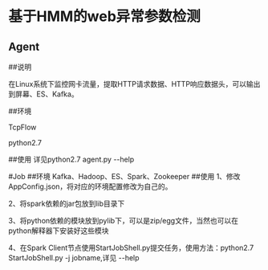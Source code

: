 基于HMM的web异常参数检测
====
Agent
---
##说明

在Linux系统下监控网卡流量，提取HTTP请求数据、HTTP响应数据头，可以输出到屏幕、ES、Kafka。

##环境

TcpFlow

python2.7

##使用
详见python2.7 agent.py --help

#Job
##环境
Kafka、Hadoop、ES、Spark、Zookeeper
##使用
1、修改AppConfig.json，将对应的环境配置修改为自己的。

2、将spark依赖的jar包放到lib目录下

3、将python依赖的模块放到pylib下，可以是zip/egg文件，当然也可以在python解释器下安装好这些模块

4、在Spark Client节点使用StartJobShell.py提交任务，使用方法：python2.7 StartJobShell.py -j jobname,详见 --help

